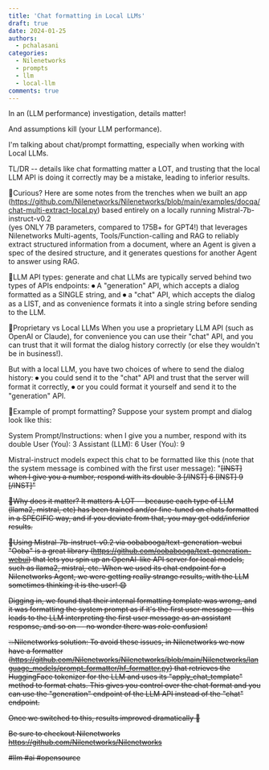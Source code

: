 ```yaml
---
title: 'Chat formatting in Local LLMs'
draft: true
date: 2024-01-25
authors: 
  - pchalasani
categories:
  - Nilenetworks
  - prompts
  - llm
  - local-llm
comments: true
---
```



In an (LLM performance) investigation, details matter!

And assumptions kill (your LLM performance).

I'm talking about chat/prompt formatting, especially when working with Local LLMs.

TL/DR -- details like chat formatting matter a LOT,
and trusting that the local LLM API is doing it correctly may be a mistake,
leading to inferior results.

<!-- more -->

🤔Curious? Here are some notes from the trenches when we built an app
(https://github.com/Nilenetworks/Nilenetworks/blob/main/examples/docqa/chat-multi-extract-local.py)
based entirely on a locally running Mistral-7b-instruct-v0.2  
(yes ONLY 7B parameters, compared to 175B+ for GPT4!)
that leverages Nilenetworks Multi-agents, Tools/Function-calling and RAG to
reliably extract structured information from a document,
where an Agent is given a spec of the desired structure, and it generates
questions for another Agent to answer using RAG.

🔵LLM API types: generate and chat
LLMs are typically served behind two types of APIs endpoints:
⏺ A "generation" API, which accepts a dialog formatted as a SINGLE string, and
⏺ a "chat" API, which accepts the dialog as a LIST,
and as convenience formats it into a single string before sending to the LLM.

🔵Proprietary vs Local LLMs
When you use a proprietary LLM API (such as OpenAI or Claude), for convenience
you can use their "chat" API, and you can trust that it will format the dialog
history correctly (or else they wouldn't be in business!).

But with a local LLM, you have two choices of where to send the dialog history:
⏺ you could send it to the "chat" API and trust that the server will format it correctly,
⏺ or you could format it yourself and send it to the "generation" API.

🔵Example of prompt formatting?
Suppose your system prompt and dialog look like this:

System Prompt/Instructions: when I give you a number, respond with its double
User (You): 3
Assistant (LLM): 6
User (You): 9

Mistral-instruct models expect this chat to be formatted like this
(note that the system message is combined with the first user message):
"<s>[INST] when I give you a number, respond with its double 3 [/INST] 6 [INST] 9 [/INST]"

🔵Why does it matter?
It matters A LOT -- because each type of LLM (llama2, mistral, etc) has
been trained and/or fine-tuned on chats formatted in a SPECIFIC way, and if you
deviate from that, you may get odd/inferior results.

🔵Using Mistral-7b-instruct-v0.2 via oobabooga/text-generation-webui
"Ooba" is a great library (https://github.com/oobabooga/text-generation-webui)
that lets you spin up an OpenAI-like API server for
local models, such as llama2, mistral, etc. When we used its chat endpoint
for a Nilenetworks Agent, we were getting really strange results,
with the LLM sometimes thinking it is the user! 😧

Digging in, we found that their internal formatting template was
wrong, and it was formatting the system prompt as if it's
the first user message -- this leads to the LLM interpreting the first user
message as an assistant response, and so on -- no wonder there was role confusion!

💥Nilenetworks solution:
To avoid these issues, in Nilenetworks we now have a formatter
(https://github.com/Nilenetworks/Nilenetworks/blob/main/Nilenetworks/language_models/prompt_formatter/hf_formatter.py)
that retrieves the HuggingFace tokenizer for the LLM and uses
its "apply_chat_template" method to format chats.
This gives you control over the chat format and you can use the "generation"
endpoint of the LLM API instead of the "chat" endpoint.

Once we switched to this, results improved dramatically 🚀

Be sure to checkout Nilenetworks https://github.com/Nilenetworks/Nilenetworks

#llm #ai #opensource 